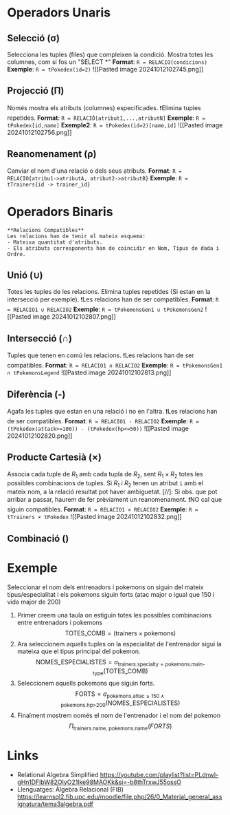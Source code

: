 # Operadors Unaris
## Selecció (σ)
Selecciona les tuples (files) que compleixen la condició.
Mostra totes les columnes, com si fos un "SELECT \*"
**Format**: ``R = RELACIO(condicions)``
**Exemple**: ``R = tPokedex(id=2)``
![[Pasted image 20241012102745.png]]
## Projecció (Π)
Només mostra els atributs (columnes) especificades.
❗Elimina tuples repetides.
**Format**: ``R = RELACIÓ[atribut1,...,atributN]``
**Exemple**: ``R = tPokedex[id,name]``
**Exemple2**: ``R = tPokedex(id=2)[name,id]``
![[Pasted image 20241012102756.png]]
## Reanomenament (ρ)
Canviar el nom d'una relació o dels seus atributs.
**Format**: `R = RELACIO{atribu1->atributA, atribut2->atributB}`
**Exemple**: ``R = tTrainers{id -> trainer_id}``

# Operadors Binaris

```ad-warning
**Relacions Compatibles** 
Les relacions han de tenir el mateix esquema: 
- Mateixa quantitat d'atributs.
- Els atributs corresponents han de coincidir en Nom, Tipus de dada i Ordre.
```
## Unió (∪)
Totes les tuples de les relacions.
Elimina tuples repetides (Si estan en la intersecció per exemple).
❗Les relacions han de ser compatibles.
**Format**: ``R = RELACIO1 ∪ RELACIO2``
**Exemple**: `R = tPokemonsGen1 ∪ tPokemonsGen2`
![[Pasted image 20241012102807.png]]
## Intersecció (∩)
Tuples que tenen en comú les relacions.
❗Les relacions han de ser compatibles.
**Format**: `R = RELACIO1 ∩ RELACIO2`
**Exemple**: ``R = tPokemonsGen1 ∩ tPokemonsLegend`` 
![[Pasted image 20241012102813.png]]
## Diferència (-)
Agafa les tuples que estan en una relació i no en l'altra.
❗Les relacions han de ser compatibles.
**Format**: `R = RELACIO1 - RELACIO2`
**Exemple**: `R = (tPokedex(attack>=100)) - (tPokedex(hp<=50))`
![[Pasted image 20241012102820.png]]
## Producte Cartesià (×)
Associa cada tuple de $R_1$ amb cada tupla de $R_2$, sent $R_1 \times R_2$ totes les possibles combinacions de tuples.
Si $R_1$ i $R_2$ tenen un atribut `i` amb el mateix nom, a la relació resultat pot haver ambiguetat.
[//]: Si obs. que pot arribar a passar, haurem de fer prèviament un reanomenament.
❗NO cal que siguin compatibles.
**Format**: ``R = RELACIO1 × RELACIO2``
**Exemple**: ``R = tTrainers × tPokedex``
![[Pasted image 20241012102832.png]]
## Combinació ()

# Exemple 
Seleccionar el nom dels entrenadors i pokemons on siguin del mateix tipus/especialitat i els pokemons siguin forts (atac major o igual que 150 i vida major de 200)
1. Primer creem una taula on estiguin totes les possibles combinacions entre entrenadors i pokemons
$$
\text{TOTES\_COMB} = (\text{trainers} \times \text{pokemons})
$$
2. Ara seleccionem aquells tuples on la especialitat de l'entrenador sigui la mateixa que el tipus principal del pokemon.
$$
\text{NOMES\_ESPECIALISTES} = \sigma_{\text{trainers.specialty} = \text{pokemons.main-type}} (\text{TOTES\_COMB})
$$
3. Seleccionem aquells pokemons que siguin forts.
$$
\text{FORTS} = \sigma_{\text{pokemons.attac} \geq 150 \wedge \text{pokemons.hp>200}} (\text{NOMES\_ESPECIALISTES})
$$
4. Finalment mostrem només el nom de l'entrenador i el nom del pokemon 
$$
\Pi_{\text{trainers.name, pokemons.name}}(FORTS)
$$

# Links
- Relational Algebra Simplified
https://youtube.com/playlist?list=PLdnwl-gHn1DFIbW82OIyO21lke98MAOKk&si=-b8thTrxwJ55ossO
- Llenguatges: Àlgebra Relacional (FIB)
https://learnsql2.fib.upc.edu/moodle/file.php/26/0_Material_general_assignatura/tema3algebra.pdf

